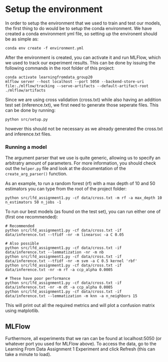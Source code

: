# Setup the environment

In order to setup the environment that we used to train and test our models, the first thing to do would be to setup the conda environment.
We have created a conda environment yml file, so setting up the environent should be as simple as:
```{bash}
conda env create -f environment.yml
```
After the environment is created, you can activate it and run MLFlow, which we used to track our experiment results.
This can be done by issuing the following commands in the root folder of this project:
```{bash}
conda activate learningfromdata_group20
mlflow server --host localhost --port 5050 --backend-store-uri file:./mlflow/tracking --serve-artifacts --default-artifact-root ./mlflow/artifacts
```
Since we are using cross validation (cross.txt) while also having an addition test set (inference.txt), we first need to generate those seperate files.
This can be done by running:
```{bash}
python src/setup.py
```
however this should not be necessary as we already generated the cross.txt and inference.txt files.

### Running a model
The argument parser that we use is quite generic, allowing us to specify an arbitratry amount of parameters. For more information, you should check out the ```helper.py``` file and look at the documentation of the  ```create_arg_parser()``` function.

As an example, to run a random forest (rf) with a max depth of 10 and 50 estimators you can type from the root of the project folder:
```{bash}
python src/lfd_assignment1.py -cf data/cross.txt -m rf -a max_depth 10 n_estimators 50 n_jobs -1
```

To run our best models (as found on the test set), you can run either one of (first one recommended):
```{bash}
# Recommended
python src/lfd_assignment1.py -cf data/cross.txt -if data/inference.txt --tfidf -nr -m linearsvc -a C 0.05

# Also possible
python src/lfd_assignment1.py -cf data/cross.txt -if data/inference.txt --lemmatization -nr -m nb
python src/lfd_assignment1.py -cf data/cross.txt -if data/inference.txt --tfidf -nr -m svm -a C 0.5 kernel 'rbf'
python src/lfd_assignment1.py -cf data/cross.txt -if data/inference.txt -nr -m rf -a ccp_alpha 0.0005

# These have poor performance
python src/lfd_assignment1.py -cf data/cross.txt -if data/inference.txt -nr -m dt -a ccp_alpha 0.0005
python src/lfd_assignment1.py -cf data/cross.txt -if data/inference.txt --lemmatization -m knn -a n_neighbors 15
```

This will print out all the required metrics and will plot a confusion matrix using matplotlib.

## MLFlow
Furthermore, all experiments that we ran can be found at localhost:5050 (or whatever port you used for MLFlow above).
To access the data, go to the Learning From Data Assignment 1 Experiment and click Refresh (this can take a minute to load).